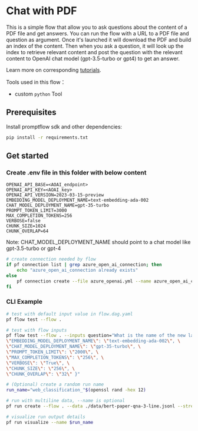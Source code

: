 # Chat with PDF

This is a simple flow that allow you to ask questions about the content of a PDF file and get answers.
You can run the flow with a URL to a PDF file and question as argument.
Once it's launched it will download the PDF and build an index of the content. 
Then when you ask a question, it will look up the index to retrieve relevant content and post the question with the relevant content to OpenAI chat model (gpt-3.5-turbo or gpt4) to get an answer.

Learn more on corresponding [tutorials](../../../tutorials/e2e-development/chat-with-pdf.md).

Tools used in this flow：
- custom `python` Tool

## Prerequisites

Install promptflow sdk and other dependencies:
```bash
pip install -r requirements.txt
```

## Get started
### Create .env file in this folder with below content
```
OPENAI_API_BASE=<AOAI_endpoint>
OPENAI_API_KEY=<AOAI_key>
OPENAI_API_VERSION=2023-03-15-preview
EMBEDDING_MODEL_DEPLOYMENT_NAME=text-embedding-ada-002
CHAT_MODEL_DEPLOYMENT_NAME=gpt-35-turbo
PROMPT_TOKEN_LIMIT=3000
MAX_COMPLETION_TOKENS=256
VERBOSE=false
CHUNK_SIZE=1024
CHUNK_OVERLAP=64
```
Note: CHAT_MODEL_DEPLOYMENT_NAME should point to a chat model like gpt-3.5-turbo or gpt-4

```bash
# create connection needed by flow
if pf connection list | grep azure_open_ai_connection; then
    echo "azure_open_ai_connection already exists"
else
    pf connection create --file azure_openai.yml --name azure_open_ai_connection --set api_key=<your_api_key> api_base=<your_api_base>
fi
```

### CLI Example

```bash
# test with default input value in flow.dag.yaml
pf flow test --flow .

# test with flow inputs
pf flow test --flow . --inputs question="What is the name of the new language representation model introduced in the document?" pdf_url="https://arxiv.org/pdf/1810.04805.pdf" config="{ \
\"EMBEDDING_MODEL_DEPLOYMENT_NAME\": \"text-embedding-ada-002\", \
\"CHAT_MODEL_DEPLOYMENT_NAME\": \"gpt-35-turbo\", \
\"PROMPT_TOKEN_LIMIT\": \"2000\", \
\"MAX_COMPLETION_TOKENS\": \"256\", \
\"VERBOSE\": \"True\", \
\"CHUNK_SIZE\": \"256\", \
\"CHUNK_OVERLAP\": \"32\" }"

# (Optional) create a random run name
run_name="web_classification_"$(openssl rand -hex 12)

# run with multiline data, --name is optional
pf run create --flow . --data ./data/bert-paper-qna-3-line.jsonl --stream --name $run_name --column-mapping question='${data.question}' pdf_url='${data.pdf_url}' chat_history='${data.chat_history}' config="{ \"EMBEDDING_MODEL_DEPLOYMENT_NAME\": \"text-embedding-ada-002\", \"CHAT_MODEL_DEPLOYMENT_NAME\": \"gpt-35-turbo\", \"PROMPT_TOKEN_LIMIT\": \"2000\", \"MAX_COMPLETION_TOKENS\": \"256\", \"VERBOSE\": \"True\", \"CHUNK_SIZE\": \"256\", \"CHUNK_OVERLAP\": \"32\" }"

# visualize run output details
pf run visualize --name $run_name
```
